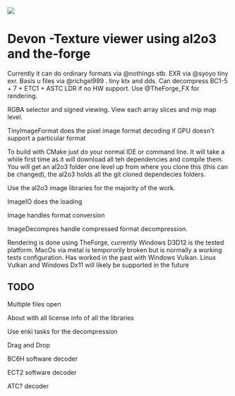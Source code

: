 ![](https://github.com/DeanoC/devon/Build/badge.svg)

# Devon -Texture viewer using al2o3 and the-forge #

Currently it can do ordinary formats via @nothings stb. EXR via @syoyo tiny exr. Basis u files via @richgel999 . tiny ktx and dds. Can decompress BC1-5 + 7 + ETC1 + ASTC LDR if no HW support. Use @TheForge_FX for rendering.

RGBA selector and signed viewing. View each array slices and mip map level.

TinyImageFormat does the pixel image format decoding if GPU doesn't support a particular format

To build with CMake just do your normal IDE or command line. It will take a while first time as it will download all teh dependencies and compile them. You will get an al2o3 folder one level up from where you clone this (this can be changed), the al2o3 holds all the git cloned dependecies folders. 

Use the al2o3 image libraries for the majority of the work.

ImageIO does the loading

Image handles format conversion 

ImageDecompres handle compressed format decompression.

Rendering is done using TheForge, currently Windows D3D12 is the tested platform. MacOs via metal is tempororily broken but is normally a working tests configuration. Has worked in the past with Windows Vulkan.
Linux Vulkan and Windows Dx11 will likely be supported in the future

TODO
----
Multiple files open

About with all license info of all the libraries

Use enki tasks for the decompression

Drag and Drop

BC6H software decoder

ECT2 software decoder

ATC? decoder
